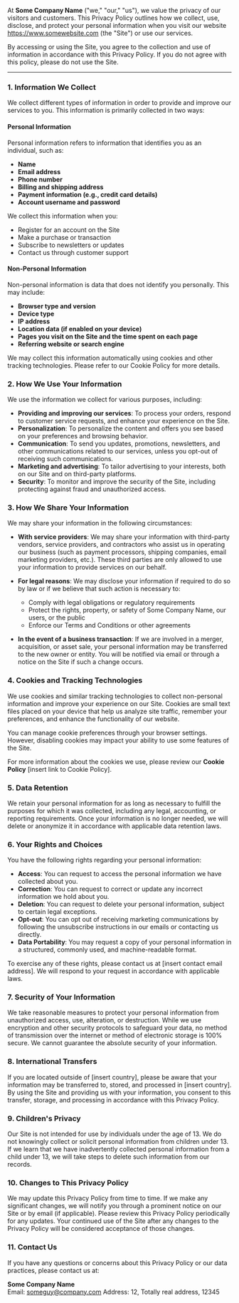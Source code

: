 At **Some Company Name** ("we," "our," "us"), we value the privacy of our visitors and customers. This Privacy Policy outlines how we collect, use, disclose, and protect your personal information when you visit our website https://www.somewebsite.com (the "Site") or use our services.

By accessing or using the Site, you agree to the collection and use of information in accordance with this Privacy Policy. If you do not agree with this policy, please do not use the Site.

---

### 1. **Information We Collect**

We collect different types of information in order to provide and improve our services to you. This information is primarily collected in two ways:

#### **Personal Information**

Personal information refers to information that identifies you as an individual, such as:

- **Name**
- **Email address**
- **Phone number**
- **Billing and shipping address**
- **Payment information (e.g., credit card details)**
- **Account username and password**

We collect this information when you:

- Register for an account on the Site
- Make a purchase or transaction
- Subscribe to newsletters or updates
- Contact us through customer support

#### **Non-Personal Information**

Non-personal information is data that does not identify you personally. This may include:

- **Browser type and version**
- **Device type**
- **IP address**
- **Location data (if enabled on your device)**
- **Pages you visit on the Site and the time spent on each page**
- **Referring website or search engine**

We may collect this information automatically using cookies and other tracking technologies. Please refer to our Cookie Policy for more details.

### 2. **How We Use Your Information**

We use the information we collect for various purposes, including:

- **Providing and improving our services**: To process your orders, respond to customer service requests, and enhance your experience on the Site.
- **Personalization**: To personalize the content and offers you see based on your preferences and browsing behavior.
- **Communication**: To send you updates, promotions, newsletters, and other communications related to our services, unless you opt-out of receiving such communications.
- **Marketing and advertising**: To tailor advertising to your interests, both on our Site and on third-party platforms.
- **Security**: To monitor and improve the security of the Site, including protecting against fraud and unauthorized access.

### 3. **How We Share Your Information**

We may share your information in the following circumstances:

- **With service providers**: We may share your information with third-party vendors, service providers, and contractors who assist us in operating our business (such as payment processors, shipping companies, email marketing providers, etc.). These third parties are only allowed to use your information to provide services on our behalf.
- **For legal reasons**: We may disclose your information if required to do so by law or if we believe that such action is necessary to:

  - Comply with legal obligations or regulatory requirements
  - Protect the rights, property, or safety of Some Company Name, our users, or the public
  - Enforce our Terms and Conditions or other agreements

- **In the event of a business transaction**: If we are involved in a merger, acquisition, or asset sale, your personal information may be transferred to the new owner or entity. You will be notified via email or through a notice on the Site if such a change occurs.

### 4. **Cookies and Tracking Technologies**

We use cookies and similar tracking technologies to collect non-personal information and improve your experience on our Site. Cookies are small text files placed on your device that help us analyze site traffic, remember your preferences, and enhance the functionality of our website.

You can manage cookie preferences through your browser settings. However, disabling cookies may impact your ability to use some features of the Site.

For more information about the cookies we use, please review our **Cookie Policy** [insert link to Cookie Policy].

### 5. **Data Retention**

We retain your personal information for as long as necessary to fulfill the purposes for which it was collected, including any legal, accounting, or reporting requirements. Once your information is no longer needed, we will delete or anonymize it in accordance with applicable data retention laws.

### 6. **Your Rights and Choices**

You have the following rights regarding your personal information:

- **Access**: You can request to access the personal information we have collected about you.
- **Correction**: You can request to correct or update any incorrect information we hold about you.
- **Deletion**: You can request to delete your personal information, subject to certain legal exceptions.
- **Opt-out**: You can opt out of receiving marketing communications by following the unsubscribe instructions in our emails or contacting us directly.
- **Data Portability**: You may request a copy of your personal information in a structured, commonly used, and machine-readable format.

To exercise any of these rights, please contact us at [insert contact email address]. We will respond to your request in accordance with applicable laws.

### 7. **Security of Your Information**

We take reasonable measures to protect your personal information from unauthorized access, use, alteration, or destruction. While we use encryption and other security protocols to safeguard your data, no method of transmission over the internet or method of electronic storage is 100% secure. We cannot guarantee the absolute security of your information.

### 8. **International Transfers**

If you are located outside of [insert country], please be aware that your information may be transferred to, stored, and processed in [insert country]. By using the Site and providing us with your information, you consent to this transfer, storage, and processing in accordance with this Privacy Policy.

### 9. **Children's Privacy**

Our Site is not intended for use by individuals under the age of 13. We do not knowingly collect or solicit personal information from children under 13. If we learn that we have inadvertently collected personal information from a child under 13, we will take steps to delete such information from our records.

### 10. **Changes to This Privacy Policy**

We may update this Privacy Policy from time to time. If we make any significant changes, we will notify you through a prominent notice on our Site or by email (if applicable). Please review this Privacy Policy periodically for any updates. Your continued use of the Site after any changes to the Privacy Policy will be considered acceptance of those changes.

### 11. **Contact Us**

If you have any questions or concerns about this Privacy Policy or our data practices, please contact us at:

**Some Company Name**  
Email: [someguy@company.com](mailto:someguy@company.com)
Address: 12, Totally real address, 12345
